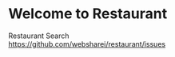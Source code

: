 Welcome to Restaurant
==============

Restaurant Search<br>
https://github.com/websharei/restaurant/issues
